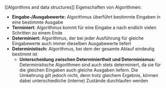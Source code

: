 [[Algorithms and data structures]]
Eigenschaften von Algorithmen:
- **Eingabe-/Ausgabewerte:** Algorithmus überführt bestimmte Eingaben in eine bestimmte Ausgabe 
- **Terminiert**: Algorithmus kommt für eine Eingabe a nach endlich vielen Schritten zu einem Ende 
- **Determiniert:** Algorithmus, der bei jeder Ausführung für gleiche Eingabewerte auch immer dieselben Ausgabewerte liefert 
- **Deterministisch:** Algorithmus, bei dem der gesamte Ablauf eindeutig bestimmt ist 
	- **Unterscheidung zwischen Determiniertheit und Determinismus:** Deterministische Algorithmen sind auch stets determiniert, da sie für die gleichen Eingaben auch gleiche Ausgaben liefern. Die Umkehrung gilt jedoch nicht, denn trotz gleichem Ergebnis, können dabei unterschiedliche (interne) Zustände durchlaufen werden